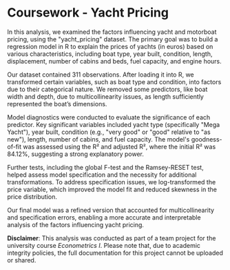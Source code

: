 # Coursework - Yacht Pricing
In this analysis, we examined the factors influencing yacht and motorboat pricing, using the "yacht_pricing" dataset. The primary goal was to build a regression model in R to explain the prices of yachts (in euros) based on various characteristics, including boat type, year built, condition, length, displacement, number of cabins and beds, fuel capacity, and engine hours.

Our dataset contained 311 observations. After loading it into R, we transformed certain variables, such as boat type and condition, into factors due to their categorical nature. We removed some predictors, like boat width and depth, due to multicollinearity issues, as length sufficiently represented the boat’s dimensions.

Model diagnostics were conducted to evaluate the significance of each predictor. Key significant variables included yacht type (specifically "Mega Yacht"), year built, condition (e.g., "very good" or "good" relative to "as new"), length, number of cabins, and fuel capacity. The model's goodness-of-fit was assessed using the R² and adjusted R², where the initial R² was 84.12%, suggesting a strong explanatory power.

Further tests, including the global F-test and the Ramsey-RESET test, helped assess model specification and the necessity for additional transformations. To address specification issues, we log-transformed the price variable, which improved the model fit and reduced skewness in the price distribution.

Our final model was a refined version that accounted for multicollinearity and specification errors, enabling a more accurate and interpretable analysis of the factors influencing yacht pricing.

**Disclaimer**: This analysis was conducted as part of a team project for the university course *Econometrics I*. Please note that, due to academic integrity policies, the full documentation for this project cannot be uploaded or shared.
